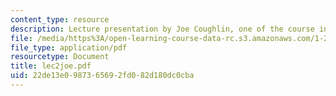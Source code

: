 ```yaml
---
content_type: resource
description: Lecture presentation by Joe Coughlin, one of the course instructors.
file: /media/https%3A/open-learning-course-data-rc.s3.amazonaws.com/1-253j-transportation-policy-and-environmental-limits-spring-2004/22de13e0987365692fd082d180dc0cba_lec2joe.pdf
file_type: application/pdf
resourcetype: Document
title: lec2joe.pdf
uid: 22de13e0-9873-6569-2fd0-82d180dc0cba
---
```

